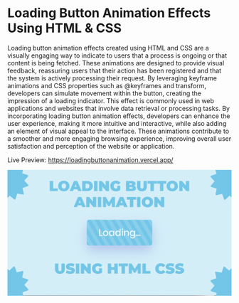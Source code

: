 # Loading Button Animation Effects Using HTML & CSS

Loading button animation effects created using HTML and CSS are a visually engaging way to indicate to users that a process is ongoing or that content is being fetched. These animations are designed to provide visual feedback, reassuring users that their action has been registered and that the system is actively processing their request. By leveraging keyframe animations and CSS properties such as @keyframes and transform, developers can simulate movement within the button, creating the impression of a loading indicator. This effect is commonly used in web applications and websites that involve data retrieval or processing tasks. By incorporating loading button animation effects, developers can enhance the user experience, making it more intuitive and interactive, while also adding an element of visual appeal to the interface. These animations contribute to a smoother and more engaging browsing experience, improving overall user satisfaction and perception of the website or application.

Live Preview: https://loadingbuttonanimation.vercel.app/

![Loading Button Animation](LoadingButtonAnimation.png)
